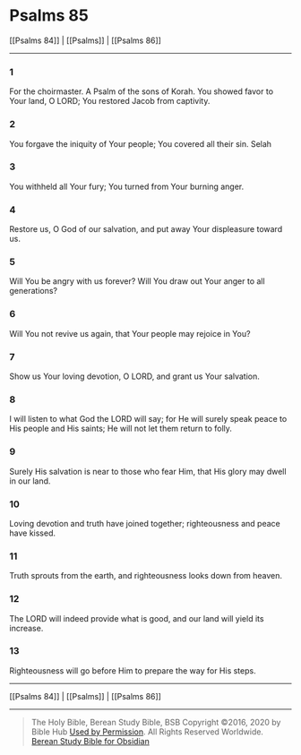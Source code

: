 # Psalms 85

[[Psalms 84]] | [[Psalms]] | [[Psalms 86]]

---

### 1
For the choirmaster. A Psalm of the sons of Korah. You showed favor to Your land, O LORD; You restored Jacob from captivity.

### 2
You forgave the iniquity of Your people; You covered all their sin. Selah

### 3
You withheld all Your fury; You turned from Your burning anger.

### 4
Restore us, O God of our salvation, and put away Your displeasure toward us.

### 5
Will You be angry with us forever? Will You draw out Your anger to all generations?

### 6
Will You not revive us again, that Your people may rejoice in You?

### 7
Show us Your loving devotion, O LORD, and grant us Your salvation.

### 8
I will listen to what God the LORD will say; for He will surely speak peace to His people and His saints; He will not let them return to folly.

### 9
Surely His salvation is near to those who fear Him, that His glory may dwell in our land.

### 10
Loving devotion and truth have joined together; righteousness and peace have kissed.

### 11
Truth sprouts from the earth, and righteousness looks down from heaven.

### 12
The LORD will indeed provide what is good, and our land will yield its increase.

### 13
Righteousness will go before Him to prepare the way for His steps.

---

[[Psalms 84]] | [[Psalms]] | [[Psalms 86]]

---

> The Holy Bible, Berean Study Bible, BSB
> Copyright &copy;2016, 2020 by Bible Hub
> [Used by Permission](https://berean.bible/terms.htm). All Rights Reserved Worldwide.
> [Berean Study Bible for Obsidian](https://github.com/gapmiss/berean-study-bible-for-obsidian)</small>

